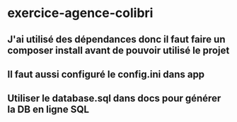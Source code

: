 # exercice-agence-colibri

## J'ai utilisé des dépendances donc il faut faire un composer install avant de pouvoir utilisé le projet

## Il faut aussi configuré le config.ini dans app

## Utiliser le database.sql dans docs pour générer la DB en ligne SQL